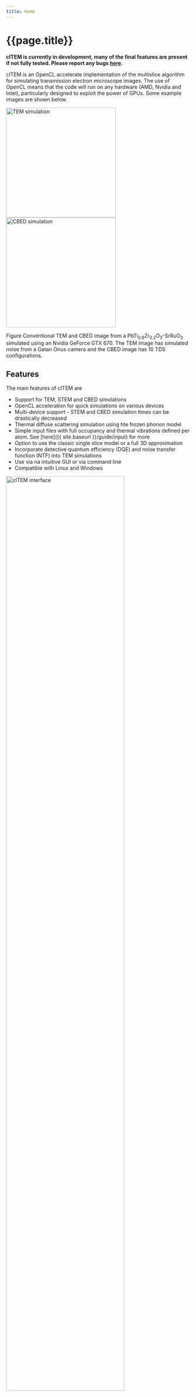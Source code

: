 ```yaml
---
title: Home
---
```


# {{page.title}}

**clTEM is currently in development, many of the final features are present if not fully tested. Please report any bugs [here](https://github.com/JJPPeters/clTEM/issues).**

clTEM is an OpenCL accelerate implementation of the multislice algorithm for simulating transmission electron microscope images. The use of OpenCL means that the code will run on any hardware (AMD, Nvidia and Intel), particularly designed to exploit the power of GPUs. Some example images are shown below.

<div class="image-figure">
    <img style="width:300px;" src="{{'/assets/images/exp-tem.jpg' | relative_url}}" alt="TEM simulation">
    <img style="width:300px;" src="{{'/assets/images/exp-cbed.jpg' | relative_url}}" alt="CBED simulation">
    <p>
        <span class="figure-title">Figure</span> Conventional TEM and CBED image from a PbTi<sub>0.8</sub>Zr<sub>0.2</sub>O<sub>3</sub>-SrRuO<sub>3</sub> simulated using an Nvidia GeForce GTX 670. The TEM image has simulated noise from a Gatan Orius camera and the CBED image has 10 TDS configurations.
    </p>
</div> 

## Features

The main features of clTEM are

  - Support for TEM, STEM and CBED simulations
  - OpenCL acceleration for quick simulations on various devices
  - Multi-device support - STEM and CBED simulation times can be drastically decreased
  - Thermal diffuse scattering simulation using hte frozen phonon model
  - Simple input files with full occupancy and thermal vibrations defined per atom. See [here]({{ site.baseurl }}/guide/input) for more
  - Option to use the classic single slice model or a full 3D approximation
  - Incorporate detective quantum efficiency (DQE) and noise transfer function (NTF) into TEM simulations
  - Use via na intuitive GUI or via command line
  - Compatible with Linux and Windows

<div class="image-figure">
    <img style="width:80%;" src="{{'/assets/images/cltem-screenshot.jpg' | relative_url}}" alt="clTEM interface">
    <p>
        <span class="figure-title">Figure</span> Example screenshot of the clTEM interface running on linux mint 18.3 with the Arc theme.
    </p>
</div> 

### Background

The original code was written by Dr M. Adam Dyson and can be found [here](https://github.com/ADyson/clTEM). This code was partly written as part of his [PhD](http://wrap.warwick.ac.uk/72953/). Much of the code has been written with the help of Kirkland's excellent book:

> [Earl J. Kirkland, _Advanced Computing in Electron Microscopy_, 2nd edition (2010)](https://doi.org/10.1007/978-1-4419-6533-2)